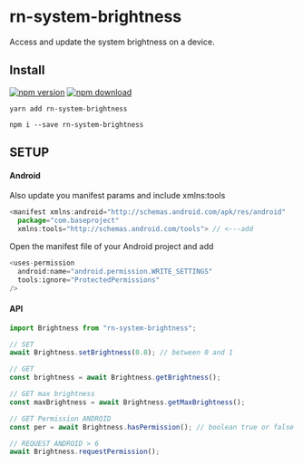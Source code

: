 # rn-system-brightness

Access and update the system brightness on a device.

## Install

[![npm version](https://img.shields.io/npm/v/rn-system-brightness?color=green)](https://www.npmjs.com/package/rn-system-brightness) [![npm download](https://img.shields.io/npm/dm/rn-system-brightness?color=blue)](https://www.npmjs.com/package/rn-system-brightness)

```shell
yarn add rn-system-brightness
```

```shell
npm i --save rn-system-brightness
```

## SETUP

#### Android

Also update you manifest params and include xmlns:tools

```js
<manifest xmlns:android="http://schemas.android.com/apk/res/android"
  package="com.baseproject"
  xmlns:tools="http://schemas.android.com/tools"> // <---add
```

Open the manifest file of your Android project and add

```js
<uses-permission
  android:name="android.permission.WRITE_SETTINGS"
  tools:ignore="ProtectedPermissions"
/>
```

#### API

```js
import Brightness from "rn-system-brightness";

// SET
await Brightness.setBrightness(0.8); // between 0 and 1

// GET
const brightness = await Brightness.getBrightness();

// GET max brightness
const maxBrightness = await Brightness.getMaxBrightness();

// GET Permission ANDROID
const per = await Brightness.hasPermission(); // boolean true or false

// REQUEST ANDROID > 6
await Brightness.requestPermission();
```

